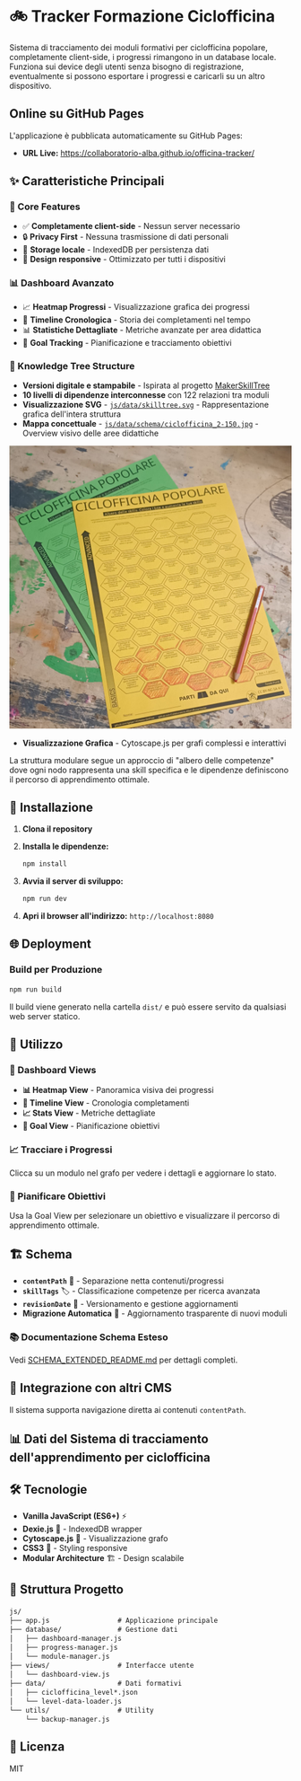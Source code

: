 # 🚲 Tracker Formazione Ciclofficina

Sistema di tracciamento dei moduli formativi per ciclofficina popolare,
completamente client-side, i progressi rimangono in un database locale.
Funziona sui device degli utenti senza bisogno di registrazione,
eventualmente si possono esportare i progressi e caricarli su un altro
dispositivo.

## Online su GitHub Pages

L'applicazione è pubblicata automaticamente su GitHub Pages:

- **URL Live:** <https://collaboratorio-alba.github.io/officina-tracker/>

## ✨ Caratteristiche Principali

### 🎯 Core Features

- ✅ **Completamente client-side** - Nessun server necessario
- 🔒 **Privacy First** - Nessuna trasmissione di dati personali
- 💾 **Storage locale** - IndexedDB per persistenza dati
- 📱 **Design responsive** - Ottimizzato per tutti i dispositivi

### 📊 Dashboard Avanzato

- 📈 **Heatmap Progressi** - Visualizzazione grafica dei progressi
- 📅 **Timeline Cronologica** - Storia dei completamenti nel tempo
- 📊 **Statistiche Dettagliate** - Metriche avanzate per area didattica
- 🎯 **Goal Tracking** - Pianificazione e tracciamento obiettivi

### 🌳 Knowledge Tree Structure

- **Versioni digitale e stampabile** - Ispirata al progetto [MakerSkillTree](https://github.com/sjpiper145/MakerSkillTree)
- **10 livelli di dipendenze interconnesse** con 122 relazioni tra moduli
- **Visualizzazione SVG** - [`js/data/skilltree.svg`](js/data/skilltree.svg) - Rappresentazione grafica dell'intera struttura
- **Mappa concettuale** - [`js/data/schema/ciclofficina_2-150.jpg`](js/data/schema/ciclofficina_2-150.jpg) - Overview visivo delle aree didattiche

![Mappa Stampata e compilata](js/data/schema/printed_skilltrees.jpg)

- **Visualizzazione Grafica** - Cytoscape.js per grafi complessi e interattivi

La struttura modulare segue un approccio di "albero delle competenze" dove ogni nodo rappresenta una skill specifica e le dipendenze definiscono il percorso di apprendimento ottimale.

## 🚀 Installazione

1. **Clona il repository**
2. **Installa le dipendenze:**

   ```bash
   npm install
   ```

3. **Avvia il server di sviluppo:**

   ```bash
   npm run dev
   ```

4. **Apri il browser all'indirizzo:** `http://localhost:8080`

## 🌐 Deployment

### Build per Produzione

```bash
npm run build
```

Il build viene generato nella cartella `dist/` e può essere servito da qualsiasi web server statico.

## 📖 Utilizzo

### 🎯 Dashboard Views

- **📊 Heatmap View** - Panoramica visiva dei progressi
- **📅 Timeline View** - Cronologia completamenti
- **📈 Stats View** - Metriche dettagliate
- **🎯 Goal View** - Pianificazione obiettivi

### 📈 Tracciare i Progressi

Clicca su un modulo nel grafo per vedere i dettagli e aggiornare lo stato.

### 🎯 Pianificare Obiettivi

Usa la Goal View per selezionare un obiettivo e visualizzare il percorso di apprendimento ottimale.

## 🏗️ Schema

- **`contentPath`** 📁 - Separazione netta contenuti/progressi
- **`skillTags`** 🏷️ - Classificazione competenze per ricerca avanzata
- **`revisionDate`** 📅 - Versionamento e gestione aggiornamenti
- **Migrazione Automatica** 🔄 - Aggiornamento trasparente di nuovi moduli

### 📚 Documentazione Schema Esteso

Vedi [SCHEMA_EXTENDED_README.md](SCHEMA_EXTENDED_README.md) per dettagli completi.

## 🔗 Integrazione con altri CMS

Il sistema supporta navigazione diretta ai contenuti `contentPath`.

## 📊 Dati del Sistema di tracciamento dell'apprendimento per ciclofficina

## 🛠️ Tecnologie

- **Vanilla JavaScript (ES6+)** ⚡
- **Dexie.js** 💾 - IndexedDB wrapper
- **Cytoscape.js** 🌳 - Visualizzazione grafo
- **CSS3** 🎨 - Styling responsive
- **Modular Architecture** 🏗️ - Design scalabile

## 📁 Struttura Progetto

```
js/
├── app.js                 # Applicazione principale
├── database/              # Gestione dati
│   ├── dashboard-manager.js
│   ├── progress-manager.js
│   └── module-manager.js
├── views/                 # Interfacce utente
│   └── dashboard-view.js
├── data/                  # Dati formativi
│   ├── ciclofficina_level*.json
│   └── level-data-loader.js
└── utils/                 # Utility
    └── backup-manager.js
```

## 📄 Licenza

MIT
